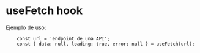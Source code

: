 # useFetch hook

Ejemplo de uso:
```
    const url = 'endpoint de una API';
    const { data: null, loading: true, error: null } = useFetch(url);
```